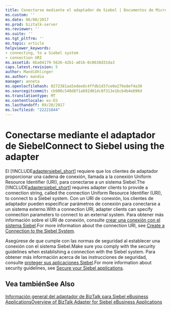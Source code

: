 ```yaml
---
title: Conectarse mediante el adaptador de Siebel | Documentos de Microsoft
ms.custom: ''
ms.date: 06/08/2017
ms.prod: biztalk-server
ms.reviewer: ''
ms.suite: ''
ms.tgt_pltfrm: ''
ms.topic: article
helpviewer_keywords:
- connecting, to a Siebel system
- connection URI
ms.assetid: 6ba04179-5626-42b1-a01b-0c0638d31da3
caps.latest.revision: 5
author: MandiOhlinger
ms.author: mandia
manager: anneta
ms.openlocfilehash: 0272381aa5edee8c4ffdb1d37ce0e276e8ef4a30
ms.sourcegitcommit: cb908c540d8f1a692d01dc8f313e16cb4b4e696d
ms.translationtype: MT
ms.contentlocale: es-ES
ms.lasthandoff: 09/20/2017
ms.locfileid: "22221844"
---
```

# <a name="connect-to-siebel-using-the-adapter"></a><span data-ttu-id="62569-102">Conectarse mediante el adaptador de Siebel</span><span class="sxs-lookup"><span data-stu-id="62569-102">Connect to Siebel using the adapter</span></span>
<span data-ttu-id="62569-103">El [!INCLUDE[adaptersiebel_short](../../includes/adaptersiebel-short-md.md)] requiere que los clientes de adaptador proporcionar una cadena de conexión, llamada a la conexión Uniform Resource Identifier (URI), para conectarse a un sistema Siebel.</span><span class="sxs-lookup"><span data-stu-id="62569-103">The [!INCLUDE[adaptersiebel_short](../../includes/adaptersiebel-short-md.md)] requires adapter clients to provide a connection string, called the connection Uniform Resource Identifier (URI), to connect to a Siebel system.</span></span> <span data-ttu-id="62569-104">Con un URI de conexión, los clientes de adaptador pueden especificar parámetros de conexión para conectarse a un sistema externo.</span><span class="sxs-lookup"><span data-stu-id="62569-104">With a connection URI, adapter clients can specify connection parameters to connect to an external system.</span></span> <span data-ttu-id="62569-105">Para obtener más información sobre el URI de conexión, consulte [crear una conexión con el sistema Siebel](../../adapters-and-accelerators/adapter-siebel/create-a-connection-to-the-siebel-system.md).</span><span class="sxs-lookup"><span data-stu-id="62569-105">For more information about the connection URI, see [Create a Connection to the Siebel System](../../adapters-and-accelerators/adapter-siebel/create-a-connection-to-the-siebel-system.md).</span></span>  
  
 <span data-ttu-id="62569-106">Asegúrese de que cumple con las normas de seguridad al establecer una conexión con el sistema Siebel.</span><span class="sxs-lookup"><span data-stu-id="62569-106">Make sure you comply with the security guidelines when establishing a connection with the Siebel system.</span></span> <span data-ttu-id="62569-107">Para obtener más información acerca de las instrucciones de seguridad, consulte [proteger sus aplicaciones Siebel](../../adapters-and-accelerators/adapter-siebel/secure-your-siebel-applications.md).</span><span class="sxs-lookup"><span data-stu-id="62569-107">For more information about security guidelines, see [Secure your Siebel applications](../../adapters-and-accelerators/adapter-siebel/secure-your-siebel-applications.md).</span></span>  
  
## <a name="see-also"></a><span data-ttu-id="62569-108">Vea también</span><span class="sxs-lookup"><span data-stu-id="62569-108">See Also</span></span>  
 [<span data-ttu-id="62569-109">Información general del adaptador de BizTalk para Siebel eBusiness Applications</span><span class="sxs-lookup"><span data-stu-id="62569-109">Overview of BizTalk Adapter for Siebel eBusiness Applications</span></span>](../../adapters-and-accelerators/adapter-siebel/overview-of-biztalk-adapter-for-siebel-ebusiness-applications.md)